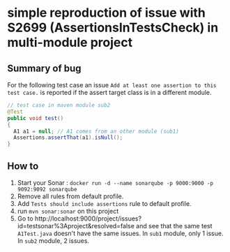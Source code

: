 # simple reproduction of issue with S2699 (AssertionsInTestsCheck) in multi-module project

## Summary of bug

For the following test case an issue `Add at least one assertion to this test
case.` is reported if the assert target class is in a different module.

```java
// test case in maven module sub2
@Test
public void test()
{
  A1 a1 = null; // A1 comes from an other module (sub1)
  Assertions.assertThat(a1).isNull();
}
```

## How to

1. Start your Sonar : `docker run -d --name sonarqube -p 9000:9000 -p 9092:9092 sonarqube`
1. Remove all rules from default profile.
1. Add `Tests should include assertions` rule to default profile.
1. run `mvn sonar:sonar` on this project
1. Go to http://localhost:9000/project/issues?id=testsonar%3Aproject&resolved=false
and see that the same test `A1Test.java` doesn't have the same issues. In `sub1`
module, only 1 issue. In `sub2` module, 2 issues.
